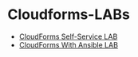 # Cloudforms-LABs

* [CloudForms Self-Service LAB](./CloudForms_Self-Service_LAB/lab/index.md)
* [CloudForms With Ansible LAB](./CloudForms_with_Ansible_LAB/lab/index.md)
